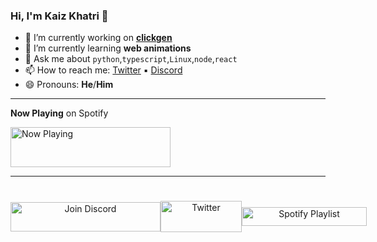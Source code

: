 ### Hi, I'm Kaiz Khatri 👋

- 🔭 I’m currently working on **[clickgen](https://github.com/KaizIqbal/clickgen)**
- 🌱 I’m currently learning **web animations**
- 💬 Ask me about `python`,`typescript`,`Linux`,`node`,`react`
- 📫 How to reach me: [Twitter](https://twitter.com/ful1e5_) &squf; [Discord](https://discord.gg/6T5nDNt)
- 😄 Pronouns: **He**/**Him**

---

**Now Playing** on Spotify

<a href="https://kaiz.vercel.app/now-playing?open">
    <img src="https://kaiz.vercel.app/now-playing" width="256" height="64" alt="Now Playing">
</a>

---

<div align="center" style="display:flex;height:100px;justify-content: space-around;align-items: center;" >
    <a href="#">
        <img src="https://github.com/KaizIqbal/KaizIqbal/blob/master/assets/Discord.svg" width="240" height="47" alt="Join Discord">
    </a>
    <a href="#">
        <img src="https://github.com/KaizIqbal/KaizIqbal/blob/master/assets/Twitter.svg" width="130" height="50" alt="Twitter">
    </a>
    <a href="#">
        <img src="https://github.com/KaizIqbal/KaizIqbal/blob/master/assets/Spotify.svg" width="200" height="30" alt="Spotify Playlist">
    </a>
</div>
